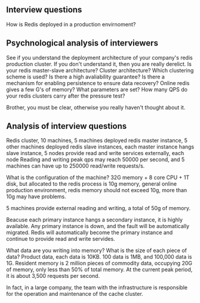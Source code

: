 ## Interview questions
How is Redis deployed in a production envirnoment?

## Psychnological analysis of interviewers
See if you understand the deployment architecture of your company's redis production cluster. If you don't understand it, then you are really derelict. Is your redis master-slave architecture? Cluster architecture? Which clustering scheme is used? Is there a high avaliability guarantee? Is there a mechanism for enabling persistence to ensure data recovery? Online redis gives a few G's of memory? What parameters are set? How many QPS do your redis clusters carry after the pressure test?

Brother, you must be clear, otherwise you really haven't thought about it.

## Analysis of interview questions
Redis cluster, 10 machines, 5 machines deployed redis master instance, 5 other machines deployed redis slave instances, each master instance hangs slave instance, 5 nodes provide read and write services externally, each node Reading and writing peak qps may reach 50000 per second, and 5 machines can have up to 250000 read/write requests/s.

What is the configuration of the machine? 32G memory + 8 core CPU + 1T disk, but allocated to the redis process is 10g memory, general online production environment, redis memory should not exceed 10g, more than 10g may have problems.

5 machines provide external reading and writing, a total of 50g of memory.

Beacuse each primary instance hangs a secondary instance, it is highly available. Any primary instance is down, and the fault will be automatically migrated. Redis will automatically become the primary instance and continue to provide read and write servides.

What data are you writing into memory? What is the size of each piece of data? Product data, each data is 10KB. 100 data is 1MB, and 100,000 data is 1G. Resident memory is 2 million pieces of commodity data, occupying 20G of memory, only less than 50% of total memory. At the current peak period, it is about 3,500 requests per second.

In fact, in a large company, the team with the infrastructure is responsible for the operation and maintenance of the cache cluster.